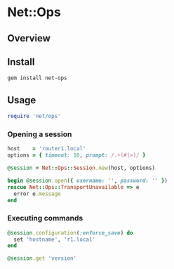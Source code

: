 # Net::Ops

## Overview

## Install

```bash
gem install net-ops
```

## Usage

```ruby
require 'net/ops'
```

### Opening a session

```ruby
host    = 'router1.local'
options = { timeout: 10, prompt: /.+(#|>)/ }

@session = Net::Ops::Session.new(host, options)
```

```ruby
begin @session.open({ username: '', password: '' })
rescue Net::Ops::TransportUnavailable => e
  error e.message
end
```

### Executing commands

```ruby
@session.configuration(:enforce_save) do
  set 'hostname', 'r1.local'
end

@session.get 'version'
```
